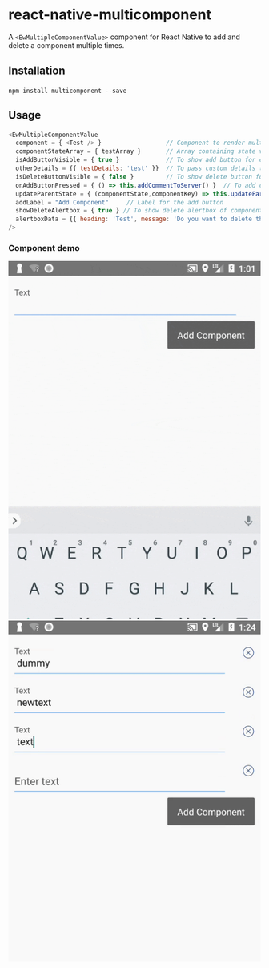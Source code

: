 # react-native-multicomponent

A `<EwMultipleComponentValue>` component for React Native to add and delete a component multiple times.

## Installation

`npm install multicomponent --save`

## Usage
```javascript
<EwMultipleComponentValue
  component = { <Test /> }                  // Component to render multiple times
  componentStateArray = { testArray }       // Array containing state value of the component.
  isAddButtonVisible = { true }             // To show add button for component
  otherDetails = {{ testDetails: 'test' }}  // To pass custom details to the component
  isDeleteButtonVisible = { false }         // To show delete button for component
  onAddButtonPressed = { () => this.addCommentToServer() }  // To add custom functionality when add button is clicked
  updateParentState = { (componentState,componentKey) => this.updateParentState(componentState,componentKey) }  // To update parent state when component state is changed
  addLabel = "Add Component"     // Label for the add button
  showDeleteAlertbox = { true } // To show delete alertbox of component is deleted.
  alertboxData = {{ heading: 'Test', message: 'Do you want to delete this ?'  }} // To add custom heading and messaging if show alertbox is true
/>
```
### Component demo

<img src = './demo.gif' />
<img src = './demo-delete.gif' />
